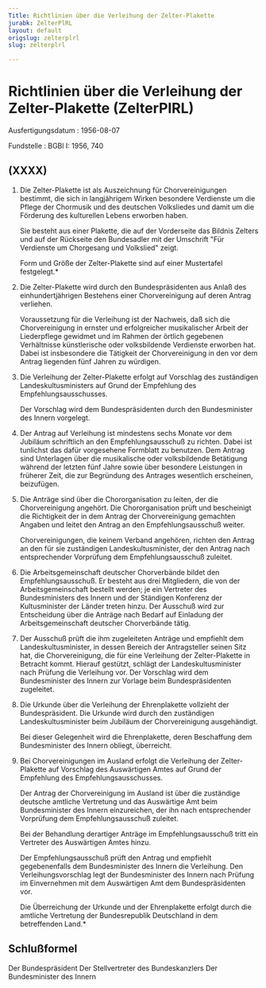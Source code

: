 ```yaml
---
Title: Richtlinien über die Verleihung der Zelter-Plakette
jurabk: ZelterPlRL
layout: default
origslug: zelterplrl
slug: zelterplrl

---
```


# Richtlinien über die Verleihung der Zelter-Plakette (ZelterPlRL)

Ausfertigungsdatum
:   1956-08-07

Fundstelle
:   BGBl I: 1956, 740



## (XXXX)


1.  Die Zelter-Plakette ist als Auszeichnung für Chorvereinigungen
    bestimmt, die sich in langjährigem Wirken besondere Verdienste um die
    Pflege der Chormusik und des deutschen Volksliedes und damit um die
    Förderung des kulturellen Lebens erworben haben.

    Sie besteht aus einer Plakette, die auf der Vorderseite das Bildnis
    Zelters und auf der Rückseite den Bundesadler mit der Umschrift "Für
    Verdienste um Chorgesang und Volkslied" zeigt.

    Form und Größe der Zelter-Plakette sind auf einer Mustertafel
    festgelegt.\*


2.  Die Zelter-Plakette wird durch den Bundespräsidenten aus Anlaß des
    einhundertjährigen Bestehens einer Chorvereinigung auf deren Antrag
    verliehen.

    Voraussetzung für die Verleihung ist der Nachweis, daß sich die
    Chorvereinigung in ernster und erfolgreicher musikalischer Arbeit der
    Liederpflege gewidmet und im Rahmen der örtlich gegebenen Verhältnisse
    künstlerische oder volksbildende Verdienste erworben hat. Dabei ist
    insbesondere die Tätigkeit der Chorvereinigung in den vor dem Antrag
    liegenden fünf Jahren zu würdigen.


3.  Die Verleihung der Zelter-Plakette erfolgt auf Vorschlag des
    zuständigen Landeskultusministers auf Grund der Empfehlung des
    Empfehlungsausschusses.

    Der Vorschlag wird dem Bundespräsidenten durch den Bundesminister des
    Innern vorgelegt.


4.  Der Antrag auf Verleihung ist mindestens sechs Monate vor dem Jubiläum
    schriftlich an den Empfehlungsausschuß zu richten. Dabei ist tunlichst
    das dafür vorgesehene Formblatt zu benutzen. Dem Antrag sind
    Unterlagen über die musikalische oder volksbildende Betätigung während
    der letzten fünf Jahre sowie über besondere Leistungen in früherer
    Zeit, die zur Begründung des Antrages wesentlich erscheinen,
    beizufügen.


5.  Die Anträge sind über die Chororganisation zu leiten, der die
    Chorvereinigung angehört. Die Chororganisation prüft und bescheinigt
    die Richtigkeit der in dem Antrag der Chorvereinigung gemachten
    Angaben und leitet den Antrag an den Empfehlungsausschuß weiter.

    Chorvereinigungen, die keinem Verband angehören, richten den Antrag an
    den für sie zuständigen Landeskultusminister, der den Antrag nach
    entsprechender Vorprüfung dem Empfehlungsausschuß zuleitet.


6.  Die Arbeitsgemeinschaft deutscher Chorverbände bildet den
    Empfehlungsausschuß. Er besteht aus drei Mitgliedern, die von der
    Arbeitsgemeinschaft bestellt werden; je ein Vertreter des
    Bundesministers des Innern und der Ständigen Konferenz der
    Kultusminister der Länder treten hinzu. Der Ausschuß wird zur
    Entscheidung über die Anträge nach Bedarf auf Einladung der
    Arbeitsgemeinschaft deutscher Chorverbände tätig.


7.  Der Ausschuß prüft die ihm zugeleiteten Anträge und empfiehlt dem
    Landeskultusminister, in dessen Bereich der Antragsteller seinen Sitz
    hat, die Chorvereinigung, die für eine Verleihung der Zelter-Plakette
    in Betracht kommt. Hierauf gestützt, schlägt der Landeskultusminister
    nach Prüfung die Verleihung vor. Der Vorschlag wird dem Bundesminister
    des Innern zur Vorlage beim Bundespräsidenten zugeleitet.


8.  Die Urkunde über die Verleihung der Ehrenplakette vollzieht der
    Bundespräsident. Die Urkunde wird durch den zuständigen
    Landeskultusminister beim Jubiläum der Chorvereinigung ausgehändigt.

    Bei dieser Gelegenheit wird die Ehrenplakette, deren Beschaffung dem
    Bundesminister des Innern obliegt, überreicht.


9.  Bei Chorvereinigungen im Ausland erfolgt die Verleihung der Zelter-
    Plakette auf Vorschlag des Auswärtigen Amtes auf Grund der Empfehlung
    des Empfehlungsausschusses.

    Der Antrag der Chorvereinigung im Ausland ist über die zuständige
    deutsche amtliche Vertretung und das Auswärtige Amt beim
    Bundesminister des Innern einzureichen, der ihn nach entsprechender
    Vorprüfung dem Empfehlungsausschuß zuleitet.

    Bei der Behandlung derartiger Anträge im Empfehlungsausschuß tritt ein
    Vertreter des Auswärtigen Amtes hinzu.

    Der Empfehlungsausschuß prüft den Antrag und empfiehlt gegebenenfalls
    dem Bundesminister des Innern die Verleihung. Den Verleihungsvorschlag
    legt der Bundesminister des Innern nach Prüfung im Einvernehmen mit
    dem Auswärtigen Amt dem Bundespräsidenten vor.

    Die Überreichung der Urkunde und der Ehrenplakette erfolgt durch die
    amtliche Vertretung der Bundesrepublik Deutschland in dem betreffenden
    Land.\*





## Schlußformel

Der Bundespräsident
Der Stellvertreter des Bundeskanzlers
Der Bundesminister des Innern

